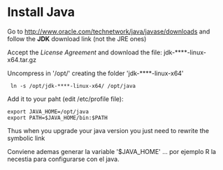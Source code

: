 Install Java
============

Go to <http://www.oracle.com/technetwork/java/javase/downloads>
and follow the __JDK__ download link (not the JRE ones)

Accept the _License Agreement_ and download the file: jdk-****-linux-x64.tar.gz

Uncompress in '/opt/' creating the folder 'jdk-****-linux-x64'

     ln -s /opt/jdk-****-linux-x64/ /opt/java

Add it to your paht (edit /etc/profile file):

    export JAVA_HOME=/opt/java
    export PATH=$JAVA_HOME/bin:$PATH

Thus when you upgrade your java version you just need to rewrite the symbolic link 

Conviene ademas generar la variable '$JAVA_HOME' ... por ejemplo R la necestia para configurarse con el java.
